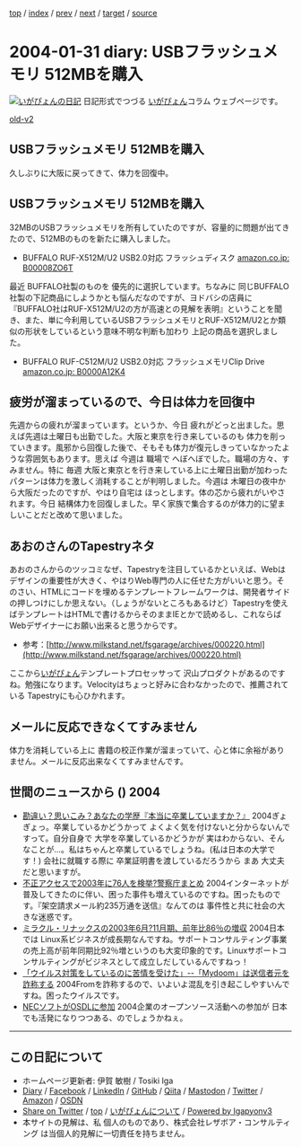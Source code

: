 [top](../index.html) 
 / [index](index.html) 
 / [prev](ig040129.html) 
 / [next](ig040203.html) 
 / [target](https://www.igapyon.jp/igapyon/diary/2004/ig040131.html) 
 / [source](https://github.com/igapyon/diary/blob/master/2004/ig040131.src.md) 

2004-01-31 diary: USBフラッシュメモリ 512MBを購入
=====================================================================================================
[![いがぴょんの日記](https://www.igapyon.jp/igapyon/diary/images/iga200306s.jpg "いがぴょん")](https://www.igapyon.jp/igapyon/diary/memo/memoigapyon.html) 日記形式でつづる [いがぴょん](https://www.igapyon.jp/igapyon/diary/memo/memoigapyon.html)コラム ウェブページです。

[old-v2](ig040131-orig.html)

## USBフラッシュメモリ 512MBを購入

久しぶりに大阪に戻ってきて、体力を回復中。


## USBフラッシュメモリ 512MBを購入

32MBのUSBフラッシュメモリを所有していたのですが、容量的に問題が出てきたので、512MBのものを新たに購入しました。

* BUFFALO RUF-X512M/U2 USB2.0対応 フラッシュディスク
  [amazon.co.jp: B00008ZO6T](http://www.amazon.co.jp/exec/obidos/ASIN/B00008ZO6T/igapyondiary-22)

最近 BUFFALO社製のものを 優先的に選択しています。ちなみに 同じBUFFALO社製の下記商品にしようかとも悩んだなのですが、ヨドバシの店員に『BUFFALO社はRUF-X512M/U2の方が高速との見解を表明』ということを聞き、また、単に今利用しているUSBフラッシュメモリとRUF-X512M/U2とか類似の形状をしているという意味不明な判断も加わり 上記の商品を選択しました。

* BUFFALO RUF-C512M/U2 USB2.0対応 フラッシュメモリClip Drive
  [amazon.co.jp: B0000A12K4](http://www.amazon.co.jp/exec/obidos/ASIN/B0000A12K4/igapyondiary-22)

## 疲労が溜まっているので、今日は体力を回復中

先週からの疲れが溜まっています。というか、今日 疲れがどっと出ました。思えば先週は土曜日も出勤でした。大阪と東京を行き来しているのも 体力を削っていきます。風邪から回復した後で、そもそも体力が復元しきっていなかったような雰囲気もあります。思えば 今週は 職場で へぼへぼでした。職場の方々、すみません。特に 毎週 大阪と東京とを行き来している上に土曜日出勤が加わったパターンは体力を激しく消耗することが判明しました。今週は 木曜日の夜中から大阪だったのですが、やはり自宅は ほっとします。体の芯から疲れがいやされます。今日 結構体力を回復しました。早く家族で集合するのが体力的に望ましいことだと改めて思いました。

## あおのさんのTapestryネタ

あおのさんからのツッコミなぜ、Tapestryを注目しているかといえば、Webはデザインの重要性が大きく、やはりWeb専門の人に任せた方がいいと思う。そのさい、HTMLにコードを埋めるテンプレートフレームワークは、開発者サイドの押しつけにしか思えない。（しょうがないところもあるけど）Tapestryを使えばテンプレートはHTMLで書けるからそのままIEとかで読めるし、これならばWebデザイナーにお願い出来ると思うからです。

* 参考：[http://www.milkstand.net/fsgarage/archives/000220.html](http://www.milkstand.net/fsgarage/archives/000220.html)

ここから[いがぴょん](https://www.igapyon.jp/igapyon/diary/memo/memoigapyon.html)テンプレートプロセッサって 沢山プロダクトがあるのですね。勉強になります。Velocityはちょっと好みに合わなかったので、推薦されている Tapestryにも心ひかれます。

## メールに反応できなくてすみません

体力を消耗している上に 書籍の校正作業が溜まっていて、心と体に余裕がありません。メールに反応出来なくてすみませんです。

## 世間のニュースから () 2004

* [勘違い？思いこみ？あなたの学歴『本当に卒業していますか？』](http://allabout.co.jp/study/adultedu/closeup/CU20040127/index.htm)  2004ぎょぎょっ。卒業しているかどうかって よくよく気を付けないと分からないんですって。自分自身で 大学を卒業しているかどうかが 実はわからない、そんなことが…。私はちゃんと卒業しているでしょうね。(私は日本の大学です！) 会社に就職する際に 卒業証明書を渡しているだろうから まあ 大丈夫だと思いますが。
* [不正アクセスで2003年に76人を検挙?警察庁まとめ](http://internet.watch.impress.co.jp/cda/news/2004/01/30/1933.html)  2004インターネットが普及してきたのに伴い、困った事件も増えているのですね。困ったものです。『架空請求メール約235万通を送信』なんてのは 事件性と共に社会の大きな迷惑です。
* [ミラクル・リナックスの2003年6月?11月期、前年比86％の増収](http://japan.cnet.com/news/biz/story/0,2000050156,20064015,00.htm)  2004日本では Linux系ビジネスが成長期なんですね。サポートコンサルティング事業の売上高が前年同期比92％増というのも大変印象的です。Linuxサポートコンサルティングがビジネスとして成立しだしているんですねっ！
* [「ウイルス対策をしているのに苦情を受けた」--「Mydoom」は送信者元を詐称する](http://itpro.nikkeibp.co.jp/free/ITPro/NEWS/20040128/139003/)  2004Fromを詐称するので、いよいよ混乱を引き起こしやすいんですね。困ったウイルスです。
* [NECソフトがOSDLに参加](http://japan.cnet.com/news/ent/story/0,2000047623,20063975,00.htm)  2004企業のオープンソース活動への参加が 日本でも活発になりつつある、のでしょうかねぇ。


----------------------------------------------------------------------------------------------------

## この日記について

* ホームページ更新者: 伊賀 敏樹 / Tosiki Iga
* [Diary](https://www.igapyon.jp/igapyon/diary/) / [Facebook](https://www.facebook.com/igapyon) / [LinkedIn](https://www.linkedin.com/in/toshikiiga) / [GitHub](https://github.com/igapyon) / [Qiita](https://qiita.com/igapyon) / [Mastodon](https://social.vivaldi.net/@igapyon) / [Twitter](https://twitter.com/ToshikiIga) / [Amazon](https://www.amazon.co.jp/%E4%BC%8A%E8%B3%80-%E6%95%8F%E6%A8%B9/e/B004LTQWCQ) / [OSDN](https://ja.osdn.net/users/iga/)
* [Share on Twitter](https://twitter.com/intent/tweet?hashtags=igapyon%2Cdiary%2C%E3%81%84%E3%81%8C%E3%81%B4%E3%82%87%E3%82%93&text=USB%E3%83%95%E3%83%A9%E3%83%83%E3%82%B7%E3%83%A5%E3%83%A1%E3%83%A2%E3%83%AA+512MB%E3%82%92%E8%B3%BC%E5%85%A5&url=https%3A%2F%2Fwww.igapyon.jp%2Figapyon%2Fdiary%2F2004%2Fig040131.html) / [top](../index.html) / [いがぴょんについて](https://www.igapyon.jp/igapyon/diary/memo/memoigapyon.html) / [Powered by Igapyonv3](https://github.com/igapyon/igapyonv3)
* 本サイトの見解は、私 個人のものであり、株式会社レザボア・コンサルティング は当個人的見解に一切責任を持ちません。 

